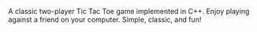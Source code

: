 A classic two-player Tic Tac Toe game implemented in C++. Enjoy playing against a friend on your computer. Simple, classic, and fun!
